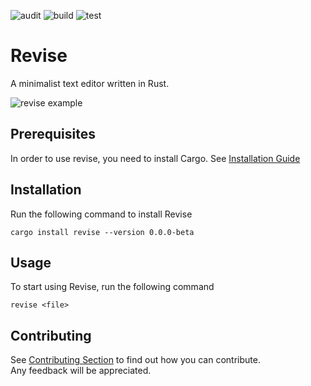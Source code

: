 ![audit](https://github.com/nadmax/revise/actions/workflows/audit.yml/badge.svg) ![build](https://github.com/nadmax/revise/actions/workflows/build.yml/badge.svg) ![test](https://github.com/nadmax/revise/actions/workflows/test.yml/badge.svg)

# Revise

A minimalist text editor written in Rust.

![revise example](https://github.com/nadmax/revise/blob/master/static/revise.png)

## Prerequisites

In order to use revise, you need to install Cargo.
See [Installation Guide](https://www.rust-lang.org/tools/install)

## Installation
Run the following command to install Revise
```
cargo install revise --version 0.0.0-beta
```

## Usage
To start using Revise, run the following command
```
revise <file>
```

## Contributing
See [Contributing Section](https://github.com/nadmax/revise/blob/master/CONTRIBUTING.md) to find out how you can contribute.  
Any feedback will be appreciated.